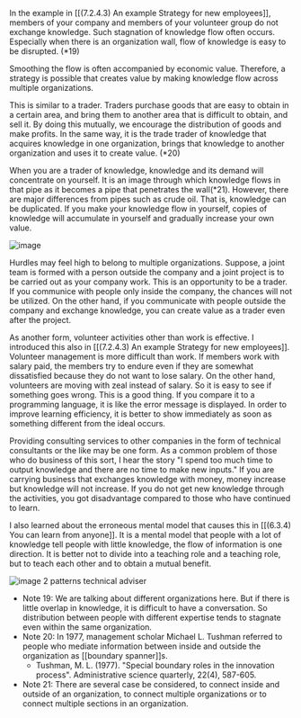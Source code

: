 

In the example in [[(7.2.4.3) An example Strategy for new employees]], members of your company and members of your volunteer group do not exchange knowledge. Such stagnation of knowledge flow often occurs. Especially when there is an organization wall, flow of knowledge is easy to be disrupted. (*19)

Smoothing the flow is often accompanied by economic value. Therefore, a strategy is possible that creates value by making knowledge flow across multiple organizations.

This is similar to a trader. Traders purchase goods that are easy to obtain in a certain area, and bring them to another area that is difficult to obtain, and sell it. By doing this mutually, we encourage the distribution of goods and make profits. In the same way, it is the trade trader of knowledge that acquires knowledge in one organization, brings that knowledge to another organization and uses it to create value. (*20)

When you are a trader of knowledge, knowledge and its demand will concentrate on yourself. It is an image through which knowledge flows in that pipe as it becomes a pipe that penetrates the wall(*21). However, there are major differences from pipes such as crude oil. That is, knowledge can be duplicated. If you make your knowledge flow in yourself, copies of knowledge will accumulate in yourself and gradually increase your own value.


![image](https://gyazo.com/dfb158c866835880c5cf79a8c14cc5c6/thumb/1000)

Hurdles may feel high  to belong to multiple organizations. Suppose, a joint team is formed with a person outside the company and a joint project is to be carried out as your company work. This is an opportunity to be a trader. If you communice with people only inside the company, the chances will not be utilized. On the other hand, if you communicate with people outside the company and exchange knowledge, you can create value as a trader even after the project.

As another form, volunteer activities other than work is effective. I introduced this also in [[(7.2.4.3) An example Strategy for new employees]]. Volunteer management is more difficult than work. If members work with salary paid, the members try to endure even if they are somewhat dissatisfied because they do not want to lose salary. On the other hand, volunteers are moving with zeal instead of salary. So it is easy to see if something goes wrong. This is a good thing. If you compare it to a programming language, it is like the error message is displayed. In order to improve learning efficiency, it is better to show immediately as soon as something different from the ideal occurs.

Providing consulting services to other companies in the form of technical consultants or the like may be one form. As a common problem of those who do business of this sort, I hear the story "I spend too much time to output knowledge and there are no time to make new inputs." If you are carrying business that exchanges knowledge with money, money increase but knowledge will not increase. If you do not get new knowledge through the activities, you got disadvantage compared to those who have continued to learn.

I also learned about the erroneous mental model that causes this in [[(6.3.4) You can learn from anyone]]. It is a mental model that people with a lot of knowledge tell people with little knowledge, the flow of information is one direction. It is better not to divide into a teaching role and a teaching role, but to teach each other and to obtain a mutual benefit.

![image](https://gyazo.com/c6e16251e8626c0ce6a31718031c7f64/thumb/1000)
2 patterns technical adviser

- Note 19: We are talking about different organizations here. But if there is little overlap in knowledge, it is difficult to have a conversation. So distribution between people with different expertise tends to stagnate even within the same organization.
- Note 20: In 1977, management scholar Michael L. Tushman referred to people who mediate information between inside and outside the organization as [[boundary spanner]]s.
    - Tushman,  M.  L.  (1977).  "Special  boundary  roles  in  the  innovation  process".  Administrative  science  quarterly,  22(4),  587-605.
- Note 21: There are several case be considered, to connect inside and outside of an organization, to connect multiple organizations or to connect multiple sections in an organization.
